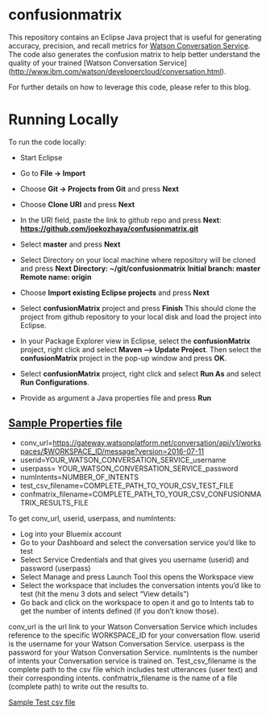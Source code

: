 # confusionmatrix
This repository contains an Eclipse Java project that is useful for generating accuracy, precision, and recall metrics 
for [Watson Conversation Service](http://www.ibm.com/watson/developercloud/conversation.html). The code also generates
the confusion matrix to help better understand the quality of your trained [Watson Conversation Service]
(http://www.ibm.com/watson/developercloud/conversation.html).

For further details on how to leverage this code, please refer to this blog.

# Running Locally
To run the code locally:
-	Start Eclipse
-	Go to **File -> Import**
-	Choose **Git -> Projects from Git** and press **Next**
-	Choose **Clone URI** and press **Next**
-	In the URI field, paste the link to github repo and press **Next**:
  **https://github.com/joekozhaya/confusionmatrix.git**
-	Select **master** and press **Next**
-	Select Directory on your local machine where repository will be cloned and press **Next**
  **Directory: ~/git/confusionmatrix**
  **Initial branch: master**
  **Remote name: origin**
-	Choose **Import existing Eclipse projects** and press **Next**
-	Select **confusionMatrix** project and press **Finish**
 This should clone the project from github repository to your local disk and load the project into Eclipse.
-	In your Package Explorer view in Eclipse, select the **confusionMatrix** project, right click and select 
  **Maven --> Update Project**. Then select the **confusionMatrix** project in the pop-up window and press **OK**.

-	Select **confusionMatrix** project, right click and select **Run As** and select **Run Configurations**. 
- Provide as argument a Java properties file and press **Run**

## [Sample Properties file](/sample.properties)
- conv_url=https://gateway.watsonplatform.net/conversation/api/v1/workspaces/$WORKSPACE_ID/message?version=2016-07-11
- userid=YOUR_WATSON_CONVERSATION_SERVICE_username
- userpass= YOUR_WATSON_CONVERSATION_SERVICE_password
- numIntents=NUMBER_OF_INTENTS
- test_csv_filename=COMPLETE_PATH_TO_YOUR_CSV_TEST_FILE
- confmatrix_filename=COMPLETE_PATH_TO_YOUR_CSV_CONFUSIONMATRIX_RESULTS_FILE

To get conv_url, userid, userpass, and numIntents:
-	Log into your Bluemix account
-	Go to your Dashboard and select the conversation service you’d like to test
-	Select Service Credentials and that gives you username (userid) and password (userpass)
-	Select Manage and press Launch Tool  this opens the Workspace view
-	Select the workspace that includes the conversation intents you’d like to test (hit the menu 3 dots and select “View details”)
-	Go back and click on the workspace to open it and go to Intents tab to get the number of intents defined (if you don’t know those).

conv_url is the url link to your Watson Conversation Service which includes reference to the specific WORKSPACE_ID for your conversation flow.
userid is the username for your Watson Conversation Service.
userpass is the password for your Watson Conversation Service.
numIntents is the number of intents your Conversation service is trained on.
Test_csv_filename is the complete path to the csv file which includes test utterances (user text) and their corresponding intents.
confmatrix_filename is the name of a file (complete path) to write out the results to.

[Sample Test csv file](/sampleTest.csv?raw=true)
